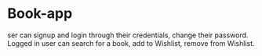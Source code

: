 # Book-app
ser can signup and login through their credentials, change their password. Logged in user can search for a book, add to Wishlist, remove from Wishlist. 
